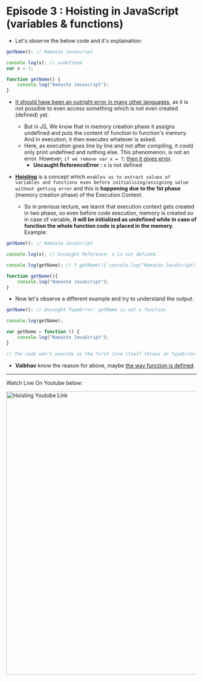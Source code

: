 # Episode 3 : Hoisting in JavaScript (variables & functions)

* Let's observe the below code and it's explaination:

```js
getName(); // Namaste Javascript

console.log(x); // undefined
var x = 7;

function getName() {
    console.log("Namaste Javascript");
}
```

- <ins>It should have been an outright error in many other languages</ins>, as it is not possible to even access something which is not even created (defined) yet.
    - But in JS, We know that in memory creation phase it assigns undefined and puts the content of function to function's memory. And in execution, it then executes whatever is asked.
    - Here, as execution goes line by line and not after compiling, it could only print undefined and nothing else. This phenomenon, is not an error. However, `if we remove var x = 7`; <ins>then it gives error</ins>.
        - **Uncaught ReferenceError :** x is not defined

- <ins>**Hoisting**</ins> is a concept which `enables us to extract values of variables and functions even before initialising/assigning value without getting error` and this is **happening due to the 1st phase** (memory creation phase) of the Execution Context.
    - So in previous lecture, we learnt that execution context gets created in two phase, so even before code execution, memory is created so in case of variable, **it will be initialized as undefined while in case of function the whole function code is placed in the memory**. Example:

```js
getName(); // Namaste JavaScript

console.log(x); // Uncaught Reference: x is not defined.

console.log(getName); // f getName(){ console.log("Namaste JavaScript); }

function getName(){
    console.log("Namaste JavaScript");
}
```

* Now let's observe a different example and try to understand the output.
```js
getName(); // Uncaught TypeError: getName is not a function

console.log(getName);

var getName = function () {
    console.log("Namaste JavaScript");
}

// The code won't execute as the first line itself throws an TypeError.
```

- **Vaibhav** know the reason for above, maybe <ins>the way function is defined</ins>.

<hr>

Watch Live On Youtube below:

<a href="https://www.youtube.com/watch?v=Fnlnw8uY6jo&ab_channel=AkshaySaini" target="_blank"><img src="https://img.youtube.com/vi/Fnlnw8uY6jo/0.jpg" width="750"
alt="Hoisting Youtube Link"/></a>
